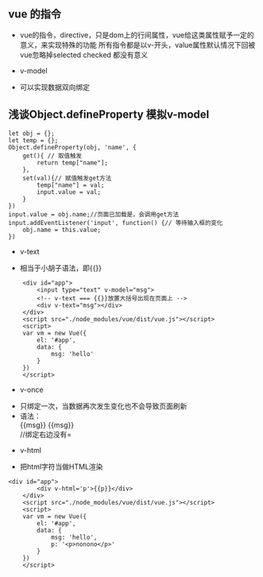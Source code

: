 ## vue 的指令 
* vue的指令，directive，只是dom上的行间属性，vue给这类属性赋予一定的意义，来实现特殊的功能 所有指令都是以v-开头，value属性默认情况下回被vue忽略掉selected checked 都没有意义

- v-model
* 可以实现数据双向绑定
## 浅谈Object.defineProperty 模拟v-model

```
let obj = {};
let temp = {};
Object.defineProperty(obj, 'name', {
	get(){ // 取值触发
		return temp["name"];
	},
	set(val){// 赋值触发get方法
		temp["name"] = val;
		input.value = val;
	}
})
input.value = obj.name;//页面已加载是，会调用get方法
input.addEventListener('input', function() {// 等待输入框的变化
	obj.name = this.value;
})
```

- v-text
* 相当于小胡子语法，即{{}}
```
	<div id="app">
		<input type="text" v-model="msg">
		<!-- v-text === {{}}放置大括号出现在页面上 -->
		<div v-text="msg"></div>
	</div>
	<script src="./node_modules/vue/dist/vue.js"></script>
	<script>
	var vm = new Vue({
		el: '#app',
		data: {
			msg: 'hello'
		}
	})
	</script>
```

- v-once
* 只绑定一次，当数据再次发生变化也不会导致页面刷新
* 语法：<div v-once>{{msg}} {{msg}}</div>//绑定右边没有=

- v-html
* 把html字符当做HTML渲染
```
<div id="app">
		<div v-html='p'>{{p}}</div>
	</div>
	<script src="./node_modules/vue/dist/vue.js"></script>
	<script>
	var vm = new Vue({
		el: '#app',
		data: {
			msg: 'hello',
			p: '<p>nonono</p>'
		}
	})
	</script>

```